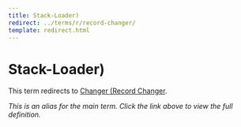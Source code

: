 ```yaml
---
title: Stack-Loader)
redirect: ../terms/r/record-changer/
template: redirect.html
---
```


# Stack-Loader)

This term redirects to [Changer (Record Changer](../terms/r/record-changer/).

*This is an alias for the main term. Click the link above to view the full definition.*
